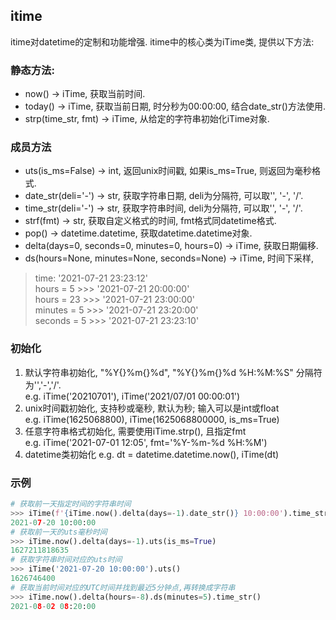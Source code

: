 ## itime
itime对datetime的定制和功能增强. itime中的核心类为iTime类, 提供以下方法:

### 静态方法:
- now() -> iTime, 获取当前时间.
- today() -> iTime, 获取当前日期, 时分秒为00:00:00, 结合date_str()方法使用.
- strp(time_str, fmt) -> iTime, 从给定的字符串初始化iTime对象. 

### 成员方法  
- uts(is_ms=False) -> int, 返回unix时间戳, 如果is_ms=True, 则返回为毫秒格式.  
- date_str(deli='-') -> str, 获取字符串日期, deli为分隔符, 可以取'', '-', '/'.
- time_str(deli='-') -> str, 获取字符串时间, deli为分隔符, 可以取'', '-', '/'.
- strf(fmt) -> str, 获取自定义格式的时间, fmt格式同datetime格式.
- pop() -> datetime.datetime, 获取datetime.datetime对象.
- delta(days=0, seconds=0, minutes=0, hours=0) -> iTime, 获取日期偏移.
- ds(hours=None, minutes=None, seconds=None) -> iTime, 时间下采样,  
> time: '2021-07-21 23:23:12'  
> hours = 5  >>> '2021-07-21 20:00:00'  
> hours = 23 >>> '2021-07-21 23:00:00'  
> minutes = 5 >>> '2021-07-21 23:20:00'  
> seconds = 5 >>> '2021-07-21 23:23:10'  

### 初始化
1. 默认字符串初始化, "%Y{}%m{}%d", "%Y{}%m{}%d %H:%M:%S" 分隔符为'','-','/'.  
e.g. iTime('20210701'), iTime('2021/07/01 00:00:01')
2. unix时间戳初始化, 支持秒或毫秒, 默认为秒; 输入可以是int或float  
e.g. iTime(1625068800), iTime(1625068800000, is_ms=True)
3. 任意字符串格式初始化, 需要使用iTime.strp(), 且指定fmt  
e.g. iTime('2021-07-01 12:05', fmt='%Y-%m-%d %H:%M')  
4. datetime类初始化
e.g. dt = datetime.datetime.now(), iTime(dt)

### 示例
```python
# 获取前一天指定时间的字符串时间  
>>> iTime(f'{iTime.now().delta(days=-1).date_str()} 10:00:00').time_str()
2021-07-20 10:00:00
# 获取前一天的uts毫秒时间
>>> iTime.now().delta(days=-1).uts(is_ms=True)
1627211818635
# 获取字符串时间对应的uts时间
>>> iTime('2021-07-20 10:00:00').uts()
1626746400
# 获取当前时间对应的UTC时间并找到最近5分钟点,再转换成字符串
>>> iTime.now().delta(hours=-8).ds(minutes=5).time_str()
2021-08-02 08:20:00
```